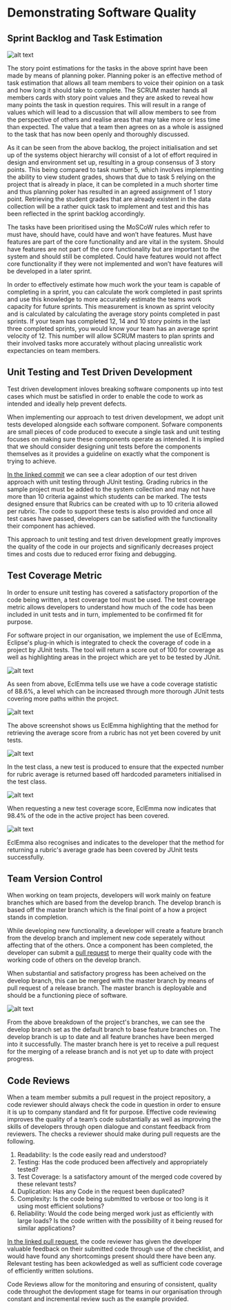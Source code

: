 # Demonstrating Software Quality

## Sprint Backlog and Task Estimation
![alt text](https://i.ibb.co/4835g7Z/Screenshot-2021-05-20-at-16-48-06.png "Sprint Backlog")

The story point estimations for the tasks in the above sprint have been made by means of planning poker. Planning poker is an effective method of task estimation that allows all team members to voice their opinion on a task and how long it should take to complete. The SCRUM master hands all members cards with story point values and they are asked to reveal how many points the task in question requires. This will result in a range of values which will lead to a discussion that will allow members to see from the perspective of others and realise areas that may take more or less time than expected. The value that a team then agrees on as a whole is assigned to the task that has now been openly and thoroughly discussed. 

As it can be seen from the above backlog, the project initialisation and set up of the systems object hierarchy will consist of a lot of effort required in design and environment set up, resulting in a group consensus of 3 story points. This being compared to task number 5, which involves implementing the ability to view student grades, shows that due to task 5 relying on the project that is already in place, it can be completed in a much shorter time and thus planning poker has resulted in an agreed assignment of 1 story point. Retrieving the student grades that are already existent in the data collection will be a rather quick task to implement and test and this has been reflected in the sprint backlog accordingly.

The tasks have been prioritised using the MoSCoW rules which refer to must have, should have, could have and won’t have features. Must have features are part of the core functionality and are vital in the system. Should have features are not part of the core functionality but are important to the system and should still be completed. Could have features would not affect core functionality if they were not implemented and won’t have features will be developed in a later sprint.

In order to effectively estimate how much work the your team is capable of completing in a sprint, you can calculate the work completed in past sprints and use this knowledge to more accurately estimate the teams work capacity for future sprints. This measurement is known as sprint velocity and is calculated by calculating the average story points completed in past sprints. If your team has completed 12, 14 and 10 story points in the last three completed sprints, you would know your team has an average sprint velocity of 12. This number will allow SCRUM masters to plan sprints and their involved tasks more accurately without placing unrealistic work expectancies on team members.

## Unit Testing and Test Driven Development

Test driven development inloves breaking software components up into test cases which must be satisfied in order to enable the code to work as intended and ideally help prevent defects.

When implementing our approach to test driven development, we adopt unit tests developed alongside each software component. Sofware components are small pieces of code produced to execute a single task and unit testing focuses on making sure these components operate as intended. It is implied that we should consider designing unit tests before the components themselves as it provides a guideline on exactly what the component is trying to achieve.

[In the linked commit](https://github.com/conallh96/SoftwareQualityDemonstrated/commit/ae674faf643509e4c192a44ad3bb12fb335ac4f5) we can see a clear adoption of our test driven approach with unit testing through JUnit testing. Grading rubrics in the sample project must be added to the system collection and may not have more than 10 criteria against which students can be marked. The tests designed ensure that Rubrics can be created with up to 10 criteria allowed per rubric. The code to support these tests is also provided and once all test cases have passed, developers can be satisfied with the functionality their component has achieved.

This approach to unit testing and test driven development greatly improves the quality of the code in our projects and significanly decreases project times and costs due to reduced error fixing and debugging.

## Test Coverage Metric 

In order to ensure unit testing has covered a satisfactory proportion of the code being written, a test coverage tool must be used. The test coverage metric allows developers to understand how much of the code has been included in unit tests and in turn, implemented to be confirmed fit for purpose.

For software project in our organisation, we implement the use of EclEmma, Eclipse's plug-in which is integrated to check the coverage of code in a project by JUnit tests. The tool will return a score out of 100 for coverage as well as highlighting areas in the project which are yet to be tested by JUnit. 


![alt text](https://i.ibb.co/fXt1XYP/Screenshot-2021-05-20-at-20-48-38.png "Coverage Before Code Tested")

As seen from above, EclEmma tells use we have a code coverage statistic of 88.6%, a level which can be increased through more thorough JUnit tests covering more paths within the project. 

![alt text](https://i.ibb.co/VvBTL0N/Screenshot-2021-05-20-at-20-48-55.png "Code Not Yet Covered")

The above screenshot shows us EclEmma highlighting that the method for retrieving the average score from a rubric has not yet been covered by unit tests.

![alt text](https://i.ibb.co/SJXJGrW/Screenshot-2021-05-20-at-20-49-18.png "New Test Added")

In the test class, a new test is produced to ensure that the expected number for rubric average is returned based off hardcoded parameters initialised in the test class.

![alt text](https://i.ibb.co/j8scRVp/Screenshot-2021-05-20-at-20-49-46.png "Coverage After Code Tested")

When requesting a new test coverage score, EclEmma now indicates that 98.4% of the ode in the active project has been covered. 

![alt text](https://i.ibb.co/NLcjWtH/Screenshot-2021-05-20-at-20-49-55.png "Code Covered")

EclEmma also recognises and indicates to the developer that the method for returning a rubric's average grade has been covered by JUnit tests successfully.

## Team Version Control

When working on team projects, developers will work mainly on feature branches which are based from the develop branch. The develop branch is based off the master branch which is the final point of a how a project stands in completion. 

While developing new functionality, a developer will create a feature branch from the develop branch and implement new code seperately without affecting that of the others. Once a component has been completed, the developer can submit a [pull request](https://github.com/conallh96/SoftwareQualityDemonstrated/pull/3) to merge their quality code with the working code of others on the develop branch. 

When substantial and satisfactory progress has been acheived on the develop branch, this can be merged with the master branch by means of pull request of a release branch. The master branch is deployable and should be a functioning piece of software.

![alt text](https://i.ibb.co/n600gtP/Screenshot-2021-05-21-at-11-45-04.png "Project Branches")

From the above breakdown of the project's branches, we can see the develop branch set as the default branch to base feature branches on. The develop branch is up to date and all feature branches have been merged into it successfully. The master branch here is yet to receive a pull request for the merging of a release branch and is not yet up to date with project progress.

## Code Reviews 

When a team member submits a pull request in the project repository, a code reviewer should always check the code in question in order to ensure it is up to company standard and fit for purpose. Effective code reviewing improves the quality of a team’s code substantially as well as improving the skills of developers through open dialogue and constant feedback from reviewers. The checks a reviewer should make during pull requests are the following. 

1.	Readability: Is the code easily read and understood?
2.	Testing: Has the code produced been affectively and appropriately tested?
3.	Test Coverage: Is a satisfactory amount of the merged code covered by these relevant tests?
4.	Duplication: Has any Code in the request been duplicated?
5.	Complexity: Is the code being submitted to verbose or too long is it using most efficient solutions?
6.	Reliability: Would the code being merged work just as efficiently with large loads? Is the code written with the possibility of it being reused for similar applications?


[In the linked pull request](https://github.com/conallh96/SoftwareQualityDemonstrated/pull/3), the code reviewer has given the developer valuable feedback on their submitted code through use of the checklist, and would have found any shortcomings present should there have been any. Relevant testing has been ackowledged as well as sufficient code coverage of efficiently written solutions.

Code Reviews allow for the monitoring and ensuring of consistent, quality code throughot the devlopment stage for teams in our organisation through constant and incremental review such as the example provided.